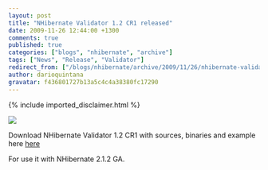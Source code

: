 ```yaml
---
layout: post
title: "NHibernate Validator 1.2 CR1 released"
date: 2009-11-26 12:44:00 +1300
comments: true
published: true
categories: ["blogs", "nhibernate", "archive"]
tags: ["News", "Release", "Validator"]
redirect_from: ["/blogs/nhibernate/archive/2009/11/26/nhibernate-validator-1-2-cr1-released.aspx/", "/blogs/nhibernate/archive/2009/11/26/nhibernate-validator-1-2-cr1-released.html"]
author: darioquintana
gravatar: f436801727b13a5c4c4a38380fc17290
---
```

{% include imported_disclaimer.html %}
<p><img src="http://darioquintana.com.ar/files/NHV-logo-white-background.png" />

</p>
<p>Download NHibernate Validator 1.2 CR1 with sources, binaries and example here <a href="https://sourceforge.net/projects/nhcontrib/files">here</a>

</p>
<p>For use it with NHibernate 2.1.2 GA.
</p>
